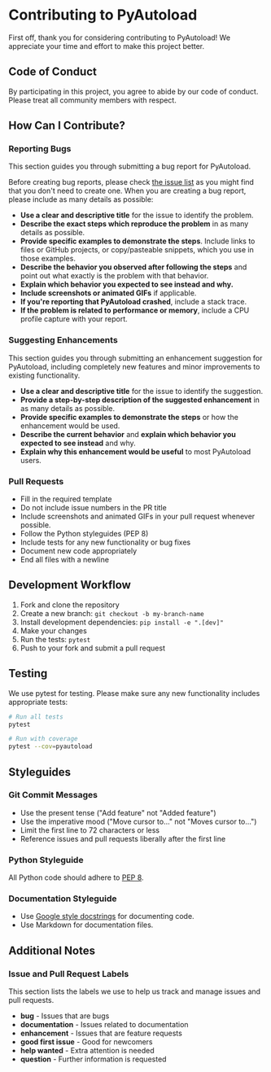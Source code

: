 # Contributing to PyAutoload

First off, thank you for considering contributing to PyAutoload! We appreciate your time and effort to make this project better.

## Code of Conduct

By participating in this project, you agree to abide by our code of conduct. Please treat all community members with respect.

## How Can I Contribute?

### Reporting Bugs

This section guides you through submitting a bug report for PyAutoload.

Before creating bug reports, please check [the issue list](https://github.com/user/pyautoload/issues) as you might find that you don't need to create one. When you are creating a bug report, please include as many details as possible:

* **Use a clear and descriptive title** for the issue to identify the problem.
* **Describe the exact steps which reproduce the problem** in as many details as possible.
* **Provide specific examples to demonstrate the steps**. Include links to files or GitHub projects, or copy/pasteable snippets, which you use in those examples.
* **Describe the behavior you observed after following the steps** and point out what exactly is the problem with that behavior.
* **Explain which behavior you expected to see instead and why.**
* **Include screenshots or animated GIFs** if applicable.
* **If you're reporting that PyAutoload crashed**, include a stack trace.
* **If the problem is related to performance or memory**, include a CPU profile capture with your report.

### Suggesting Enhancements

This section guides you through submitting an enhancement suggestion for PyAutoload, including completely new features and minor improvements to existing functionality.

* **Use a clear and descriptive title** for the issue to identify the suggestion.
* **Provide a step-by-step description of the suggested enhancement** in as many details as possible.
* **Provide specific examples to demonstrate the steps** or how the enhancement would be used.
* **Describe the current behavior** and **explain which behavior you expected to see instead** and why.
* **Explain why this enhancement would be useful** to most PyAutoload users.

### Pull Requests

* Fill in the required template
* Do not include issue numbers in the PR title
* Include screenshots and animated GIFs in your pull request whenever possible.
* Follow the Python styleguides (PEP 8)
* Include tests for any new functionality or bug fixes
* Document new code appropriately
* End all files with a newline

## Development Workflow

1. Fork and clone the repository
2. Create a new branch: `git checkout -b my-branch-name`
3. Install development dependencies: `pip install -e ".[dev]"`
4. Make your changes
5. Run the tests: `pytest`
6. Push to your fork and submit a pull request

## Testing

We use pytest for testing. Please make sure any new functionality includes appropriate tests:

```bash
# Run all tests
pytest

# Run with coverage
pytest --cov=pyautoload
```

## Styleguides

### Git Commit Messages

* Use the present tense ("Add feature" not "Added feature")
* Use the imperative mood ("Move cursor to..." not "Moves cursor to...")
* Limit the first line to 72 characters or less
* Reference issues and pull requests liberally after the first line

### Python Styleguide

All Python code should adhere to [PEP 8](https://www.python.org/dev/peps/pep-0008/).

### Documentation Styleguide

* Use [Google style docstrings](https://google.github.io/styleguide/pyguide.html#38-comments-and-docstrings) for documenting code.
* Use Markdown for documentation files.

## Additional Notes

### Issue and Pull Request Labels

This section lists the labels we use to help us track and manage issues and pull requests.

* **bug** - Issues that are bugs
* **documentation** - Issues related to documentation
* **enhancement** - Issues that are feature requests
* **good first issue** - Good for newcomers
* **help wanted** - Extra attention is needed
* **question** - Further information is requested
